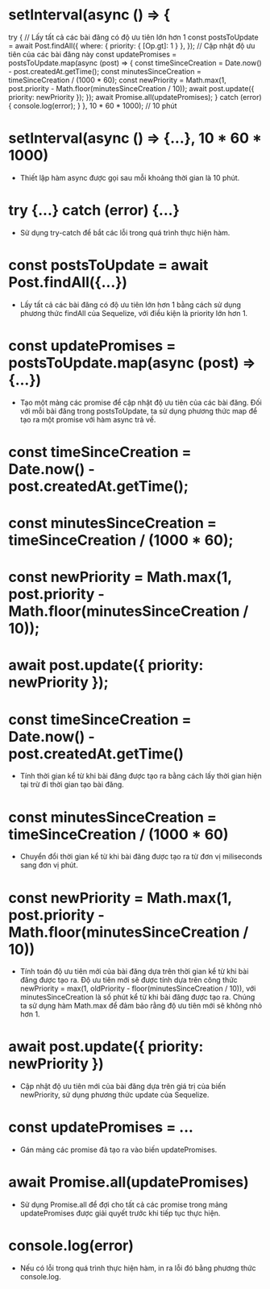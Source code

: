 
 # setInterval(async () => {
  try {
    // Lấy tất cả các bài đăng có độ ưu tiên lớn hơn 1
    const postsToUpdate = await Post.findAll({
      where: { priority: { [Op.gt]: 1 } },
    });
    // Cập nhật độ ưu tiên của các bài đăng này
    const updatePromises = postsToUpdate.map(async (post) => {
      const timeSinceCreation = Date.now() - post.createdAt.getTime();
      const minutesSinceCreation = timeSinceCreation / (1000 * 60);
      const newPriority = Math.max(1, post.priority - Math.floor(minutesSinceCreation / 10));
      await post.update({ priority: newPriority });
    });
    await Promise.all(updatePromises);
  } catch (error) {
    console.log(error);
  }
}, 10 * 60 * 1000); // 10 phút
# setInterval(async () => {...}, 10 * 60 * 1000) 
- Thiết lập hàm async được gọi sau mỗi khoảng thời gian là 10 phút.

# try {...} catch (error) {...} 
- Sử dụng try-catch để bắt các lỗi trong quá trình thực hiện hàm.

# const postsToUpdate = await Post.findAll({...}) 
- Lấy tất cả các bài đăng có độ ưu tiên lớn hơn 1 bằng cách sử dụng phương thức findAll của Sequelize, với điều kiện là priority lớn hơn 1.

# const updatePromises = postsToUpdate.map(async (post) => {...})
 - Tạo một mảng các promise để cập nhật độ ưu tiên của các bài đăng. Đối với mỗi bài đăng trong postsToUpdate, ta sử dụng phương thức map để tạo ra một promise với hàm async trả về.


# const timeSinceCreation = Date.now() - post.createdAt.getTime();
# const minutesSinceCreation = timeSinceCreation / (1000 * 60);
# const newPriority = Math.max(1, post.priority - Math.floor(minutesSinceCreation / 10));
# await post.update({ priority: newPriority });
# const timeSinceCreation = Date.now() - post.createdAt.getTime() 
- Tính thời gian kể từ khi bài đăng được tạo ra bằng cách lấy thời gian hiện tại trừ đi thời gian tạo bài đăng.
# const minutesSinceCreation = timeSinceCreation / (1000 * 60) 
- Chuyển đổi thời gian kể từ khi bài đăng được tạo ra từ đơn vị miliseconds sang đơn vị phút.
# const newPriority = Math.max(1, post.priority - Math.floor(minutesSinceCreation / 10)) 
- Tính toán độ ưu tiên mới của bài đăng dựa trên thời gian kể từ khi bài đăng được tạo ra. Độ ưu tiên mới sẽ được tính dựa trên công thức newPriority = max(1, oldPriority - floor(minutesSinceCreation / 10)), với minutesSinceCreation là số phút kể từ khi bài đăng được tạo ra. Chúng ta sử dụng hàm Math.max để đảm bảo rằng độ ưu tiên mới sẽ không nhỏ hơn 1.
# await post.update({ priority: newPriority }) 
- Cập nhật độ ưu tiên mới của bài đăng dựa trên giá trị của biến newPriority, sử dụng phương thức update của Sequelize.
# const updatePromises = ... 
- Gán mảng các promise đã tạo ra vào biến updatePromises.

# await Promise.all(updatePromises)
 - Sử dụng Promise.all để đợi cho tất cả các promise trong mảng updatePromises được giải quyết trước khi tiếp tục thực hiện.

# console.log(error) 
- Nếu có lỗi trong quá trình thực hiện hàm, in ra lỗi đó bằng phương thức console.log.